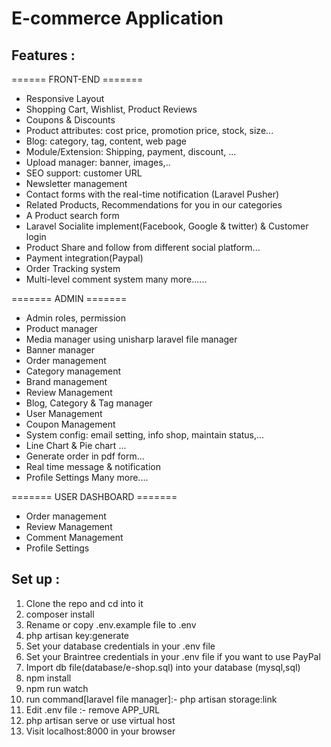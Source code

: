 # E-commerce Application

## Features :

====== FRONT-END =======

- Responsive Layout
- Shopping Cart, Wishlist, Product Reviews
- Coupons & Discounts
- Product attributes: cost price, promotion price, stock, size...
- Blog: category, tag, content, web page 
- Module/Extension: Shipping, payment, discount, ...
- Upload manager: banner, images,..
- SEO support: customer URL
- Newsletter management
- Contact forms with the real-time notification (Laravel Pusher)
- Related Products, Recommendations for you in our categories
- A Product search form
- Laravel Socialite implement(Facebook, Google & twitter) & Customer login
- Product Share and follow from different social platform...
- Payment integration(Paypal)
- Order Tracking system
- Multi-level comment system
many more......

======= ADMIN =======

- Admin roles, permission
- Product manager
- Media manager using unisharp laravel file manager
- Banner manager
- Order management
- Category management
- Brand management
- Review Management
- Blog, Category & Tag manager
- User Management
- Coupon Management
- System config: email setting, info shop, maintain status,...
- Line Chart & Pie chart ...
- Generate order in pdf form...
- Real time message & notification
- Profile Settings
Many more....


======= USER DASHBOARD =======


- Order management
- Review Management
- Comment Management
- Profile Settings


## Set up :

1. Clone the repo and cd into it
2. composer install
3. Rename or copy .env.example file to .env
4. php artisan key:generate
5. Set your database credentials in your .env file
6. Set your Braintree credentials in your .env file if you want to use PayPal
7. Import db file(database/e-shop.sql) into your database (mysql,sql)
8. npm install
9. npm run watch
10. run command[laravel file manager]:-  php artisan storage:link
11. Edit .env file :- remove APP_URL
10. php artisan serve or use virtual host
11. Visit localhost:8000 in your browser



